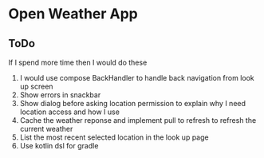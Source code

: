 # Open Weather App

## ToDo

If I spend more time then I would do these
1. I would use compose BackHandler to handle back navigation from look up screen
2. Show errors in snackbar
3. Show dialog before asking location permission to explain why I need location access and how I use
4. Cache the weather reponse and implement pull to refresh to refresh the current weather
5. List the most recent selected location in the look up page
6. Use kotlin dsl for gradle